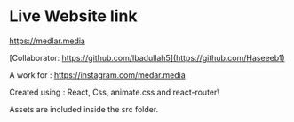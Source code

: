 #  Live Website link
https://medlar.media

[Collaborator: https://github.com/Ibadullah5](https://github.com/Haseeeb1)

A work for : https://instagram.com/medar.media

Created using : React, Css, animate.css and react-router\

Assets are included inside the src folder.

